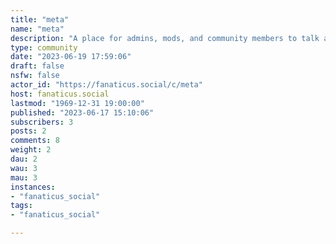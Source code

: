 ```yaml
---
title: "meta" 
name: "meta"
description: "A place for admins, mods, and community members to talk about fanaticus. Let me know what you guys think about the instance, if you have any issues you want to raise publicly, or if you have any feature requests."
type: community
date: "2023-06-19 17:59:06"
draft: false
nsfw: false
actor_id: "https://fanaticus.social/c/meta"
host: fanaticus.social
lastmod: "1969-12-31 19:00:00"
published: "2023-06-17 15:10:06"
subscribers: 3
posts: 2
comments: 8
weight: 2
dau: 2
wau: 3
mau: 3
instances:
- "fanaticus_social"
tags: 
- "fanaticus_social"

---
```


